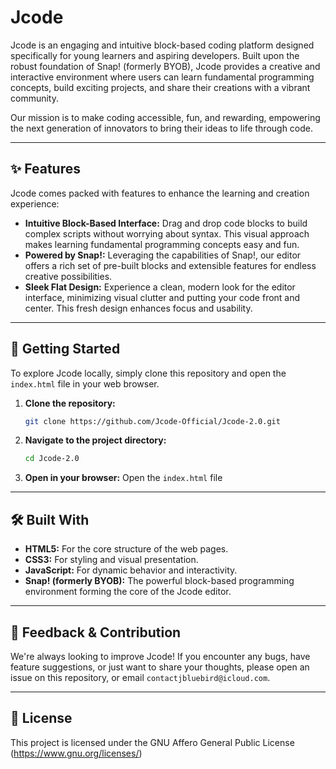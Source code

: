 # Jcode

Jcode is an engaging and intuitive block-based coding platform designed specifically for young learners and aspiring developers. Built upon the robust foundation of Snap! (formerly BYOB), Jcode provides a creative and interactive environment where users can learn fundamental programming concepts, build exciting projects, and share their creations with a vibrant community.

Our mission is to make coding accessible, fun, and rewarding, empowering the next generation of innovators to bring their ideas to life through code.

---

## ✨ Features

Jcode comes packed with features to enhance the learning and creation experience:

* **Intuitive Block-Based Interface:** Drag and drop code blocks to build complex scripts without worrying about syntax. This visual approach makes learning fundamental programming concepts easy and fun.
* **Powered by Snap!:** Leveraging the capabilities of Snap!, our editor offers a rich set of pre-built blocks and extensible features for endless creative possibilities.
* **Sleek Flat Design:** Experience a clean, modern look for the editor interface, minimizing visual clutter and putting your code front and center. This fresh design enhances focus and usability.

---

## 🚀 Getting Started

To explore Jcode locally, simply clone this repository and open the `index.html` file in your web browser.

1.  **Clone the repository:**
    ```bash
    git clone https://github.com/Jcode-Official/Jcode-2.0.git
    ```

2.  **Navigate to the project directory:**
    ```bash
    cd Jcode-2.0
    ```

3.  **Open in your browser:**
    Open the `index.html` file

---

## 🛠️ Built With

* **HTML5:** For the core structure of the web pages.
* **CSS3:** For styling and visual presentation.
* **JavaScript:** For dynamic behavior and interactivity.
* **Snap! (formerly BYOB):** The powerful block-based programming environment forming the core of the Jcode editor.

---

## 💬 Feedback & Contribution

We're always looking to improve Jcode! If you encounter any bugs, have feature suggestions, or just want to share your thoughts, please open an issue on this repository, or email ```contactjbluebird@icloud.com```.

---

## 📄 License

This project is licensed under the GNU Affero General Public License (https://www.gnu.org/licenses/)
